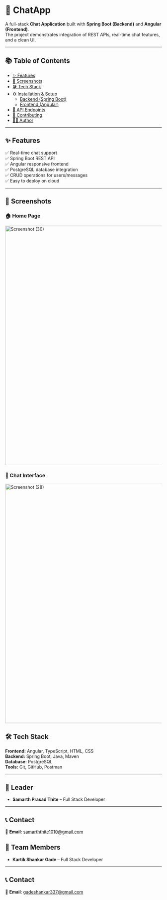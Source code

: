 # 💬 ChatApp

A full-stack **Chat Application** built with **Spring Boot (Backend)** and **Angular (Frontend)**.  
The project demonstrates integration of REST APIs, real-time chat features, and a clean UI.  

---

## 📚 Table of Contents
- [✨ Features](#-features)
- [📸 Screenshots](#-screenshots)
- [🛠️ Tech Stack](#️-tech-stack)
- [⚙️ Installation & Setup](#️-installation--setup)
  - [Backend (Spring Boot)](#backend-spring-boot)
  - [Frontend (Angular)](#frontend-angular)
- [📡 API Endpoints](#-api-endpoints)
- [🤝 Contributing](#-contributing)
- [👨‍💻 Author](#-author)

---

## ✨ Features
✅ Real-time chat support  
✅ Spring Boot REST API  
✅ Angular responsive frontend  
✅ PostgreSQL database integration  
✅ CRUD operations for users/messages  
✅ Easy to deploy on cloud  

---

## 📸 Screenshots

### 🏠 Home Page
<img width="1366" height="768" alt="Screenshot (30)" src="https://github.com/user-attachments/assets/d370f77f-bab2-4e48-aa01-49819d8dba72" />

### 💬 Chat Interface


<img width="1366" height="768" alt="Screenshot (28)" src="https://github.com/user-attachments/assets/f663e77c-da36-4ea9-b538-801b4144d8a2" />


## 🛠️ Tech Stack

**Frontend:** Angular, TypeScript, HTML, CSS  
**Backend:** Spring Boot, Java, Maven  
**Database:** PostgreSQL  
**Tools:** Git, GitHub, Postman  

---
## 👥 Leader
- **Samarth Prasad Thite** – Full Stack Developer

---

## 📞 Contact

📧 **Email**: samarththite1010@gmail.com
   
## 👥 Team Members
- **Kartik Shankar Gade** – Full Stack Developer

---
## 📞 Contact
📧 **Email**: gadeshankar337@gmail.com  


